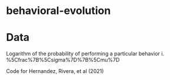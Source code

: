 # behavioral-evolution

# Data
Logarithm of the probability of performing a particular behavior i. %5Cfrac%7B%5Csigma%7D%7B%5Cmu%7D

Code for Hernandez, Rivera, et al (2021)

